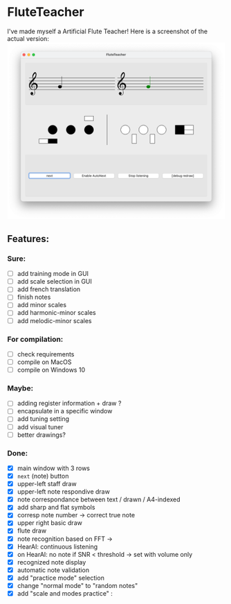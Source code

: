 # FluteTeacher
I've made myself a Artificial Flute Teacher!
Here is a screenshot of the actual version:
![Screen1](doc_res/screen2.png)

## Features:
### Sure:
- [ ] add training mode in GUI
- [ ] add scale selection in GUI
- [ ] add french translation
- [ ] finish notes
- [ ] add minor scales
- [ ] add harmonic-minor scales
- [ ] add melodic-minor scales

### For compilation:
- [ ] check requirements
- [ ] compile on MacOS
- [ ] compile on Windows 10

### Maybe:
- [ ] adding register information + draw ?
- [ ] encapsulate in a specific window
- [ ] add tuning setting
- [ ] add visual tuner
- [ ] better drawings?

### Done:
- [x] main window with 3 rows
- [x] `next` (note) button
- [x] upper-left staff draw
- [x] upper-left note respondive draw
- [x] note correspondance between text / drawn / A4-indexed
- [x] add sharp and flat symbols
- [x] corresp note number -> correct true note
- [x] upper right basic draw
- [x] flute draw
- [x] note recognition based on FFT &rarr;
- [x] HearAI: continuous listening
- [x] on HearAI: no note if SNR < threshold &rarr; set with volume only
- [x] recognized note display
- [x] automatic note validation
- [x] add "practice mode" selection
- [x] change "normal mode" to "random notes"
- [x] add "scale and modes practice" :
